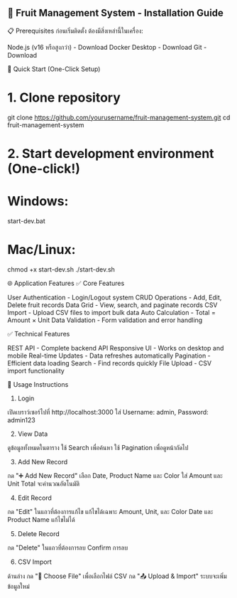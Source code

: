 ## 🍎 Fruit Management System - Installation Guide
📋 Prerequisites
ก่อนเริ่มติดตั้ง ต้องมีสิ่งเหล่านี้ในเครื่อง:

Node.js (v16 หรือสูงกว่า) - Download
Docker Desktop - Download
Git - Download

🚀 Quick Start (One-Click Setup)
# 1. Clone repository
git clone https://github.com/yourusername/fruit-management-system.git
cd fruit-management-system

# 2. Start development environment (One-click!)
# Windows:
start-dev.bat
# Mac/Linux:
chmod +x start-dev.sh
./start-dev.sh

🌐 Application Features
✅ Core Features

User Authentication - Login/Logout system
CRUD Operations - Add, Edit, Delete fruit records
Data Grid - View, search, and paginate records
CSV Import - Upload CSV files to import bulk data
Auto Calculation - Total = Amount × Unit
Data Validation - Form validation and error handling

✅ Technical Features

REST API - Complete backend API
Responsive UI - Works on desktop and mobile
Real-time Updates - Data refreshes automatically
Pagination - Efficient data loading
Search - Find records quickly
File Upload - CSV import functionality

📱 Usage Instructions
1. Login

เปิดเบราว์เซอร์ไปที่ http://localhost:3000
ใส่ Username: admin, Password: admin123

2. View Data

ดูข้อมูลทั้งหมดในตาราง
ใช้ Search เพื่อค้นหา
ใช้ Pagination เพื่อดูหน้าถัดไป

3. Add New Record

กด "➕ Add New Record"
เลือก Date, Product Name และ Color
ใส่ Amount และ Unit
Total จะคำนวณอัตโนมัติ

4. Edit Record

กด "Edit" ในแถวที่ต้องการแก้ไข
แก้ไขได้เฉพาะ Amount, Unit, และ Color
Date และ Product Name แก้ไขไม่ได้

5. Delete Record

กด "Delete" ในแถวที่ต้องการลบ
Confirm การลบ

6. CSV Import

ด้านล่าง
กด "📁 Choose File" เพื่อเลือกไฟล์ CSV
กด "📤 Upload & Import"
ระบบจะเพิ่มข้อมูลใหม่

